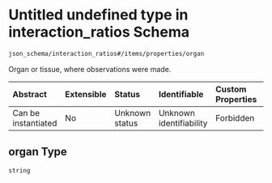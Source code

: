 # Untitled undefined type in interaction\_ratios Schema

```txt
json_schema/interaction_ratios#/items/properties/organ
```

Organ or tissue, where observations were made.

| Abstract            | Extensible | Status         | Identifiable            | Custom Properties | Additional Properties | Access Restrictions | Defined In                                                                                                               |
| :------------------ | :--------- | :------------- | :---------------------- | :---------------- | :-------------------- | :------------------ | :----------------------------------------------------------------------------------------------------------------------- |
| Can be instantiated | No         | Unknown status | Unknown identifiability | Forbidden         | Allowed               | none                | [interaction\_ratios.schema.json\*](../../out/schemas/sub-schemas/interaction_ratios.schema.json "open original schema") |

## organ Type

`string`
